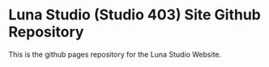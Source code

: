 # Luna Studio (Studio 403) Site Github Repository
This is the github pages repository for the Luna Studio Website.
